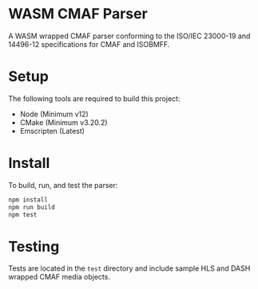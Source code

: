 # WASM CMAF Parser

A WASM wrapped CMAF parser conforming to the ISO/IEC 23000-19 and 14496-12 specifications for CMAF and ISOBMFF.

# Setup

The following tools are required to build this project:
* Node (Minimum v12)
* CMake (Minimum v3.20.2)
* Emscripten (Latest)

# Install

To build, run, and test the parser:

```sh
npm install
npm run build
npm test
```

# Testing

Tests are located in the `test` directory and include sample HLS and DASH wrapped CMAF media objects.
